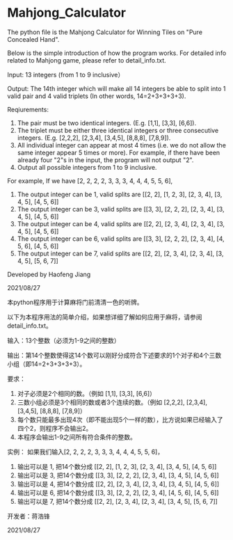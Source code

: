 # Mahjong_Calculator
The python file is the Mahjong Calculator for Winning Tiles on "Pure Concealed Hand".

Below is the simple introduction of how the program works. For detailed info related to Mahjong game, please refer to detail_info.txt.

Input: 13 integers (from 1 to 9 inclusive）

Output: The 14th integer which will make all 14 integers be able to split into 1 valid pair and 4 valid triplets (In other words, 14=2+3+3+3+3). 

Reqiurements:
1. The pair must be two identical integers. (E.g. [1,1], [3,3], [6,6]).
2. The triplet must be either three identical integers or three consecutive integers. (E.g. [2,2,2], [2,3,4], [3,4,5], [8,8,8], [7,8,9]).
3. All individual integer can appear at most 4 times (i.e. we do not allow the same integer appear 5 times or more). For example, if there have been already four "2"s in the input, the program will not output "2". 
4. Output all possible integers from 1 to 9 inclusive.

For example,
If we have [2, 2, 2, 2, 3, 3, 3, 4, 4, 4, 5, 5, 6],
1. The output integer can be 1, valid splits are [[2, 2], [1, 2, 3], [2, 3, 4], [3, 4, 5], [4, 5, 6]]
2. The output integer can be 3, valid splits are [[3, 3], [2, 2, 2], [2, 3, 4], [3, 4, 5], [4, 5, 6]]
3. The output integer can be 4, valid splits are [[2, 2], [2, 3, 4], [2, 3, 4], [3, 4, 5], [4, 5, 6]]
4. The output integer can be 6, valid splits are [[3, 3], [2, 2, 2], [2, 3, 4], [4, 5, 6], [4, 5, 6]]
5. The output integer can be 7, valid splits are [[2, 2], [2, 3, 4], [2, 3, 4], [3, 4, 5], [5, 6, 7]]

Developed by Haofeng Jiang

2021/08/27




本python程序用于计算麻将门前清清一色的听牌。

以下为本程序用法的简单介绍，如果想详细了解如何应用于麻将，请参阅detail_info.txt。

输入：13个整数（必须为1-9之间的整数）

输出：第14个整数使得这14个数可以刚好分成符合下述要求的1个对子和4个三数小组（即14=2+3+3+3+3）。

要求：
1. 对子必须是2个相同的数。（例如 [1,1], [3,3], [6,6]）
2. 三数小组必须是3个相同的数或者3个连续的数。（例如 [2,2,2], [2,3,4], [3,4,5], [8,8,8], [7,8,9]）
3. 每个数只能最多出现4次（即不能出现5个一样的数），比方说如果已经输入了四个2，则程序不会输出2。
4. 本程序会输出1-9之间所有符合条件的整数。

实例：
如果我们输入[2, 2, 2, 2, 3, 3, 3, 4, 4, 4, 5, 5, 6]，
1. 输出可以是 1, 把14个数分成 [[2, 2], [1, 2, 3], [2, 3, 4], [3, 4, 5], [4, 5, 6]]
2. 输出可以是 3, 把14个数分成 [[3, 3], [2, 2, 2], [2, 3, 4], [3, 4, 5], [4, 5, 6]]
3. 输出可以是 4, 把14个数分成 [[2, 2], [2, 3, 4], [2, 3, 4], [3, 4, 5], [4, 5, 6]]
4. 输出可以是 6, 把14个数分成 [[3, 3], [2, 2, 2], [2, 3, 4], [4, 5, 6], [4, 5, 6]]
5. 输出可以是 7, 把14个数分成 [[2, 2], [2, 3, 4], [2, 3, 4], [3, 4, 5], [5, 6, 7]]

开发者：蒋浩锋

2021/08/27
